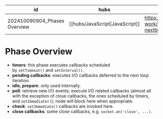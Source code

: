 
| id                           | hubs                            | source                                                                                       |
| ---------------------------- | ------------------------------- | -------------------------------------------------------------------------------------------- |
| 202410090904_Phases Overview | [[hubs/JavaScript\|JavaScript]] | https://nodejs.org/en/learn/asynchronous-work/event-loop-timers-and-nexttick#phases-overview |
# Phase Overview
- **timers**: this phase executes callbacks scheduled by `setTimeout()` and `setInterval()`.
- **pending callbacks**: executes I/O callbacks deferred to the next loop iteration.
- **idle, prepare**: only used internally.
- **poll**: retrieve new I/O events; execute I/O related callbacks (almost all with the exception of close callbacks, the ones scheduled by timers, and `setImmediate()`); node will block here when appropriate.
- **check**: `setImmediate()` callbacks are invoked here.
- **close callbacks**: some close callbacks, e.g. `socket.on('close', ...)`.

